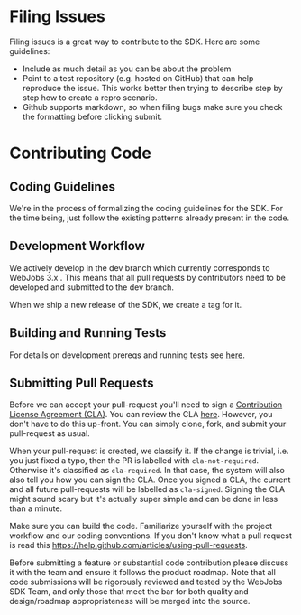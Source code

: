 # Filing Issues

Filing issues is a great way to contribute to the SDK. Here are some guidelines:

* Include as much detail as you can be about the problem
* Point to a test repository (e.g. hosted on GitHub) that can help reproduce the issue. This works better then trying to describe step by step how to create a repro scenario.
* Github supports markdown, so when filing bugs make sure you check the formatting before clicking submit.

# Contributing Code

## Coding Guidelines

We're in the process of formalizing the coding guidelines for the SDK. For the time being, just follow the existing patterns already present in the code.

## Development Workflow

We actively develop in the dev branch which currently corresponds to WebJobs 3.x . This means that all pull requests by contributors need to be developed and submitted to the dev branch.

When we ship a new release of the SDK, we create a tag for it.

## Building and Running Tests

For details on development prereqs and running tests see [here](https://github.com/Azure/azure-webjobs-sdk/wiki/Development).

## Submitting Pull Requests

Before we can accept your pull-request you'll need to sign a [Contribution License Agreement (CLA)](http://en.wikipedia.org/wiki/Contributor_License_Agreement). You can review the CLA [here](https://cla.opensource.microsoft.com/). However, you don't have to do this up-front. You can simply clone, fork, and submit your pull-request as usual.

When your pull-request is created, we classify it. If the change is trivial, i.e. you just fixed a typo, then the PR is labelled with `cla-not-required`. Otherwise it's classified as `cla-required`. In that case, the system will also also tell you how you can sign the CLA. Once you signed a CLA, the current and all future pull-requests will be labelled as `cla-signed`. Signing the CLA might sound scary but it's actually super simple and can be done in less than a minute.

Make sure you can build the code. Familiarize yourself with the project workflow and our coding conventions. If you don't know what a pull request is read this https://help.github.com/articles/using-pull-requests.

Before submitting a feature or substantial code contribution please discuss it with the team and ensure it follows the product roadmap. Note that all code submissions will be rigorously reviewed and tested by the WebJobs SDK Team, and only those that meet the bar for both quality and design/roadmap appropriateness will be merged into the source.
